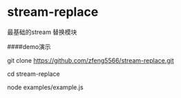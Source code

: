 # stream-replace
最基础的stream 替换模块

####demo演示

git clone https://github.com/zfeng5566/stream-replace.git

cd stream-replace

node examples/example.js
